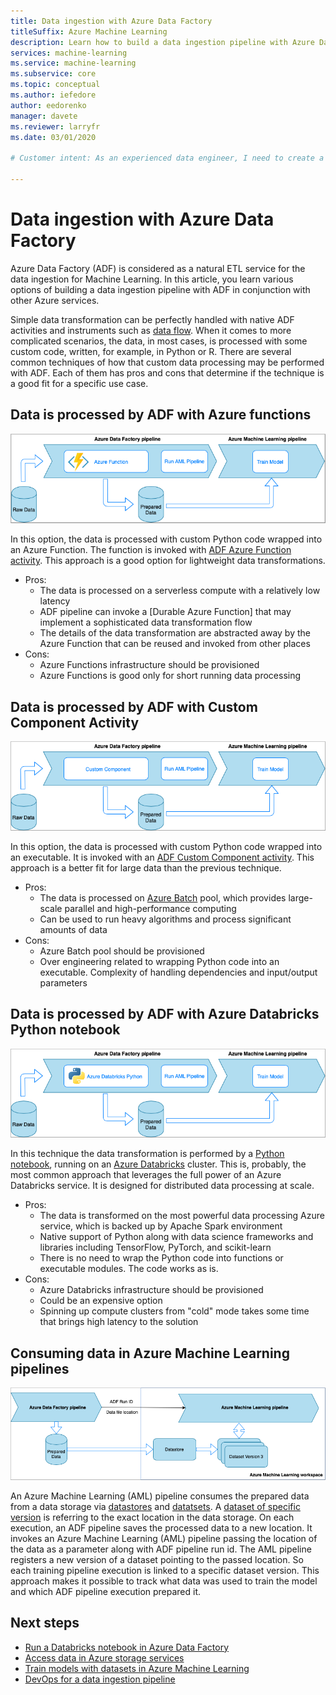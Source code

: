 ```yaml
---
title: Data ingestion with Azure Data Factory
titleSuffix: Azure Machine Learning
description: Learn how to build a data ingestion pipeline with Azure Data Factory.
services: machine-learning
ms.service: machine-learning
ms.subservice: core
ms.topic: conceptual
ms.author: iefedore
author: eedorenko
manager: davete
ms.reviewer: larryfr
ms.date: 03/01/2020

# Customer intent: As an experienced data engineer, I need to create a production data ingestion pipeline for the data used to train my models.

---
```


# Data ingestion with Azure Data Factory

Azure Data Factory (ADF) is considered as a natural ETL service for the data ingestion for Machine Learning. In this article, you learn various options of building a data ingestion pipeline with ADF in conjunction with other Azure services.

Simple data transformation can be perfectly handled with native ADF activities and instruments such as [data flow](https://docs.microsoft.com/azure/data-factory/control-flow-execute-data-flow-activity). When it comes to more complicated scenarios, the data, in most cases, is processed with some custom code, written, for example, in Python or R.
There are several common techniques of how that custom data processing may be performed with ADF. Each of them has pros and cons that determine if the technique is a good fit for a specific use case.

## Data is processed by ADF with Azure functions

![adf-function](media/how-to-data-ingest-adf/adf-function.png)

In this option, the data is processed with custom Python code wrapped into an Azure Function. The function is invoked with [ADF Azure Function activity](https://docs.microsoft.com/azure/data-factory/control-flow-azure-function-activity). This approach is a good option for lightweight data transformations. 

* Pros:
    * The data is processed on a serverless compute with a relatively low latency
    * ADF pipeline can invoke a [Durable Azure Function] that may implement a sophisticated data transformation flow 
    * The details of the data transformation are abstracted away by the Azure Function that can be reused and invoked from other places
* Cons:
    * Azure Functions infrastructure should be provisioned
    * Azure Functions is good only for short running data processing

## Data is processed by ADF with Custom Component Activity

![adf-customcomponent](media/how-to-data-ingest-adf/adf-customcomponent.png)

In this option, the data is processed with custom Python code wrapped into an executable. It is invoked with an [ADF Custom Component activity](https://docs.microsoft.com/azure/data-factory/transform-data-using-dotnet-custom-activity). This approach is a better fit for large data than the previous technique.

* Pros:
    * The data is processed on [Azure Batch](https://docs.microsoft.com/azure/batch/batch-technical-overview) pool, which provides large-scale parallel and high-performance computing
    * Can be used to run heavy algorithms and process significant amounts of data
* Cons:
    * Azure Batch pool should be provisioned
    * Over engineering related to wrapping Python code into an executable. Complexity of handling dependencies and input/output parameters

## Data is processed by ADF with Azure Databricks Python notebook

![adf-databricks](media/how-to-data-ingest-adf/adf-databricks.png)

In this technique the data transformation is performed by a [Python notebook](https://docs.microsoft.com/azure/data-factory/transform-data-using-databricks-notebook), running on an [Azure Databricks](https://azure.microsoft.com/services/databricks/) cluster. This is, probably, the most common approach that leverages the full power of an Azure Databricks service. It is designed for distributed data processing at scale.

* Pros:
    * The data is transformed on the most powerful data processing Azure service, which is backed up by Apache Spark environment
    * Native support of Python along with data science frameworks and libraries including TensorFlow, PyTorch, and scikit-learn
    * There is no need to wrap the Python code into functions or executable modules. The code works as is.
* Cons:
    * Azure Databricks infrastructure should be provisioned
    * Could be an expensive option
    * Spinning up compute clusters from "cold" mode takes some time that brings high latency to the solution 
    

## Consuming data in Azure Machine Learning pipelines

![aml-dataset](media/how-to-data-ingest-adf/aml-dataset.png)

An Azure Machine Learning (AML) pipeline consumes the prepared data from a data storage via [datastores](https://docs.microsoft.com/azure/machine-learning/how-to-access-data#create-and-register-datastores) and [datatsets](https://docs.microsoft.com/azure/machine-learning/how-to-create-register-datasets). A [dataset of specific version](https://docs.microsoft.com/azure/machine-learning/how-to-version-track-datasets) is referring to the exact location in the data storage. On each execution, an ADF pipeline saves the processed data to a new location. It invokes an Azure Machine Learning (AML) pipeline passing the location of the data as a parameter along with ADF pipeline run id. The AML pipeline registers a new version of a dataset pointing to the passed location. So each training pipeline execution is linked to a specific dataset version. This approach makes it possible to track what data was used to train the model and which ADF pipeline execution prepared it.

## Next steps

* [Run a Databricks notebook in Azure Data Factory](https://docs.microsoft.com/azure/data-factory/transform-data-using-databricks-notebook)
* [Access data in Azure storage services](https://docs.microsoft.com/azure/machine-learning/how-to-access-data#create-and-register-datastores)
* [Train models with datasets in Azure Machine Learning](https://docs.microsoft.com/azure/machine-learning/how-to-train-with-datasets)
* [DevOps for a data ingestion pipeline](https://docs.microsoft.com/azure/machine-learning/how-to-cicd-data-ingestion)

